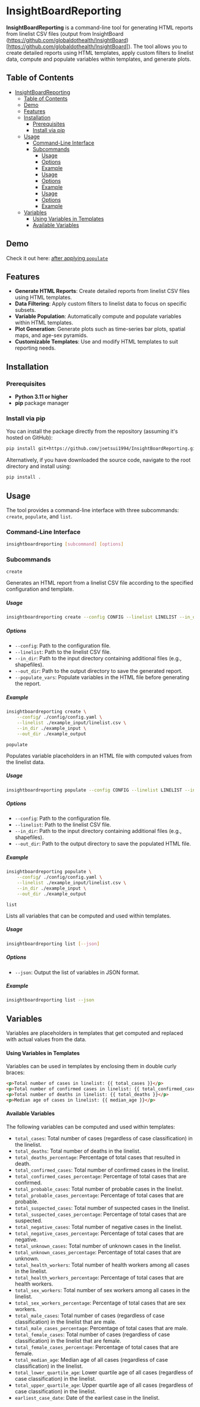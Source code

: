 # InsightBoardReporting

**InsightBoardReporting** is a command-line tool for generating HTML reports from linelist CSV files (output from InsightBoard (https://github.com/globaldothealth/InsightBoard)[https://github.com/globaldothealth/InsightBoard]). The tool allows you to create detailed reports using HTML templates, apply custom filters to linelist data, compute and populate variables within templates, and generate plots.

## Table of Contents

- [InsightBoardReporting](#insightboardreporting)
  - [Table of Contents](#table-of-contents)
  - [Demo](#demo)
  - [Features](#features)
  - [Installation](#installation)
    - [Prerequisites](#prerequisites)
    - [Install via pip](#install-via-pip)
  - [Usage](#usage)
    - [Command-Line Interface](#command-line-interface)
    - [Subcommands](#subcommands)
        - [Usage](#usage-1)
        - [Options](#options)
        - [Example](#example)
        - [Usage](#usage-2)
        - [Options](#options-1)
        - [Example](#example-1)
        - [Usage](#usage-3)
        - [Options](#options-2)
        - [Example](#example-2)
  - [Variables](#variables)
      - [Using Variables in Templates](#using-variables-in-templates)
      - [Available Variables](#available-variables)

## Demo

Check it out here: <a href="https://raw.githubusercontent.com/joetsui1994/InsightBoardReporting/refactored/example_output/report.populated.html" target="_blank">after applying `populate`</a>

## Features

- **Generate HTML Reports**: Create detailed reports from linelist CSV files using HTML templates.
- **Data Filtering**: Apply custom filters to linelist data to focus on specific subsets.
- **Variable Population**: Automatically compute and populate variables within HTML templates.
- **Plot Generation**: Generate plots such as time-series bar plots, spatial maps, and age-sex pyramids.
- **Customizable Templates**: Use and modify HTML templates to suit reporting needs.

## Installation

### Prerequisites

- **Python 3.11 or higher**
- **pip** package manager

### Install via pip

You can install the package directly from the repository (assuming it's hosted on GitHub):

```bash
pip install git+https://github.com/joetsui1994/InsightBoardReporting.git
```

Alternatively, if you have downloaded the source code, navigate to the root directory and install using:

```bash
pip install .
```

## Usage

The tool provides a command-line interface with three subcommands: `create`, `populate`, and `list`.

### Command-Line Interface

```bash
insightboardreporting [subcommand] [options]
```

### Subcommands

`create`

Generates an HTML report from a linelist CSV file according to the specified configuration and template.

##### Usage

```bash
insightboardreporting create --config CONFIG --linelist LINELIST --in_dir IN_DIR --out_dir OUT_DIR
```

##### Options

- `--config`: Path to the configuration file.
- `--linelist`: Path to the linelist CSV file.
- `--in_dir`: Path to the input directory containing additional files (e.g., shapefiles).
- `--out_dir`: Path to the output directory to save the generated report.
- `--populate_vars`: Populate variables in the HTML file before generating the report.

##### Example

```bash
insightboardreporting create \
    --config/ ./config/config.yaml \
    --linelist ./example_input/linelist.csv \
    --in_dir ./example_input \
    --out_dir ./example_output
```

`populate`

Populates variable placeholders in an HTML file with computed values from the linelist data.

##### Usage

```bash
insightboardreporting populate --config CONFIG --linelist LINELIST --in_dir IN_DIR --out_dir OUT_DIR
```

##### Options

- `--config`: Path to the configuration file.
- `--linelist`: Path to the linelist CSV file.
- `--in_dir`: Path to the input directory containing additional files (e.g., shapefiles).
- `--out_dir`: Path to the output directory to save the populated HTML file.

##### Example

```bash
insightboardreporting populate \
    --config/ ./config/config.yaml \
    --linelist ./example_input/linelist.csv \
    --in_dir ./example_input \
    --out_dir ./example_output
```

`list`

Lists all variables that can be computed and used within templates.

##### Usage

```bash
insightboardreporting list [--json]
```

##### Options

- `--json`: Output the list of variables in JSON format.

##### Example

```bash
insightboardreporting list --json
```

## Variables

Variables are placeholders in templates that get computed and replaced with actual values from the data.

#### Using Variables in Templates

Variables can be used in templates by enclosing them in double curly braces:

```html
<p>Total number of cases in linelist: {{ total_cases }}</p>
<p>Total number of confirmed cases in linelist: {{ total_confirmed_cases }}</p>
<p>Total number of deaths in linelist: {{ total_deaths }}</p>
<p>Median age of cases in linelist: {{ median_age }}</p>
```

#### Available Variables

The following variables can be computed and used within templates:

- `total_cases`: Total number of cases (regardless of case classification) in the linelist.
- `total_deaths`: Total number of deaths in the linelist.
- `total_deaths_percentage`: Percentage of total cases that resulted in death.
- `total_confirmed_cases`: Total number of confirmed cases in the linelist.
- `total_confirmed_cases_percentage`: Percentage of total cases that are confirmed.
- `total_probable_cases`: Total number of probable cases in the linelist.
- `total_probable_cases_percentage`: Percentage of total cases that are probable.
- `total_suspected_cases`: Total number of suspected cases in the linelist.
- `total_suspected_cases_percentage`: Percentage of total cases that are suspected.
- `total_negative_cases`: Total number of negative cases in the linelist.
- `total_negative_cases_percentage`: Percentage of total cases that are negative.
- `total_unknown_cases`: Total number of unknown cases in the linelist.
- `total_unknown_cases_percentage`: Percentage of total cases that are unknown.
- `total_health_workers`: Total number of health workers among all cases in the linelist.
- `total_health_workers_percentage`: Percentage of total cases that are health workers.
- `total_sex_workers`: Total number of sex workers among all cases in the linelist.
- `total_sex_workers_percentage`: Percentage of total cases that are sex workers.
- `total_male_cases`: Total number of cases (regardless of case classification) in the linelist that are male.
- `total_male_cases_percentage`: Percentage of total cases that are male.
- `total_female_cases`: Total number of cases (regardless of case classification) in the linelist that are female.
- `total_female_cases_percentage`: Percentage of total cases that are female.
- `total_median_age`: Median age of all cases (regardless of case classification) in the linelist.
- `total_lower_quartile_age`: Lower quartile age of all cases (regardless of case classification) in the linelist.
- `total_upper_quartile_age`: Upper quartile age of all cases (regardless of case classification) in the linelist.
- `earliest_case_date`: Date of the earliest case in the linelist.
